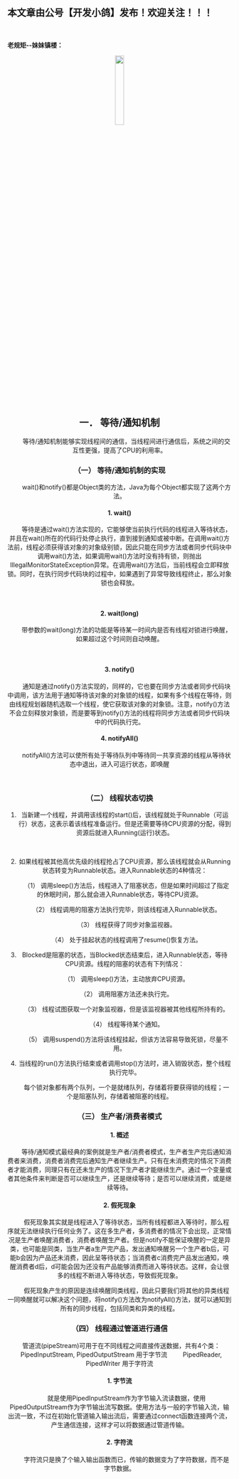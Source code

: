 ﻿## 本文章由公号【开发小鸽】发布！欢迎关注！！！
<br>

**老规矩--妹妹镇楼：**
<center>
<img src="https://img-blog.csdnimg.cn/20200721223424816.JPG"   width="20%">

## 一．	等待/通知机制
&nbsp;  &nbsp;  &nbsp;  &nbsp; 等待/通知机制能够实现线程间的通信，当线程间进行通信后，系统之间的交互性更强，提高了CPU的利用率。
<br>


### （一）	等待/通知机制的实现
&nbsp;  &nbsp;  &nbsp;  &nbsp; wait()和notify()都是Object类的方法，Java为每个Object都实现了这两个方法。
<br>


#### 1.	wait()
&nbsp;  &nbsp;  &nbsp;  &nbsp; 等待是通过wait()方法实现的，它能够使当前执行代码的线程进入等待状态，并且在wait()所在的代码行处停止执行，直到接到通知或被中断。在调用wait()方法前，线程必须获得该对象的对象级别锁，因此只能在同步方法或者同步代码块中调用wait()方法，如果调用wait()方法时没有持有锁，则抛出IllegalMonitorStateException异常。在调用wait()方法后，当前线程会立即释放锁。同时，在执行同步代码块的过程中，如果遇到了异常导致线程终止，那么对象锁也会释放。

<br>


#### 2.	wait(long)
&nbsp;  &nbsp;  &nbsp;  &nbsp; 带参数的wait(long)方法的功能是等待某一时间内是否有线程对锁进行唤醒，如果超过这个时间则自动唤醒。

<br>


#### 3.	notify()
&nbsp;  &nbsp;  &nbsp;  &nbsp; 通知是通过notify()方法实现的，同样的，它也要在同步方法或者同步代码块中调用，该方法用于通知等待该对象的对象锁的线程，如果有多个线程在等待，则由线程规划器随机选取一个线程，使它获取该对象的对象锁。注意，notify()方法不会立刻释放对象锁，而是要等到notify()方法的线程将同步方法或者同步代码块中的代码执行完。
<br>



#### 4.	notifyAll()
&nbsp;  &nbsp;  &nbsp;  &nbsp; notifyAll()方法可以使所有处于等待队列中等待同一共享资源的线程从等待状态中退出，进入可运行状态，即唤醒

<br>


### （二）	线程状态切换
1. 当新建一个线程，并调用该线程的start()后，该线程就处于Runnable（可运行）状态，这表示着该线程准备运行。但是还需要等待CPU资源的分配，得到资源后就进入Running(运行)状态。
<br>



2.	如果线程被其他高优先级的线程抢占了CPU资源，那么该线程就会从Running状态转变为Runnable状态。进入Runnable状态的4种情况：

&nbsp;  &nbsp;  &nbsp;  &nbsp; （1）	调用sleep()方法后，线程进入了阻塞状态，但是如果时间超过了指定的休眠时间，那么就会进入Runnable状态，等待CPU资源。

&nbsp;  &nbsp;  &nbsp;  &nbsp; （2）	线程调用的阻塞方法执行完毕，则该线程进入Runnable状态。

&nbsp;  &nbsp;  &nbsp;  &nbsp; （3）	线程获得了同步对象监视器。

&nbsp;  &nbsp;  &nbsp;  &nbsp; （4）	处于挂起状态的线程调用了resume()恢复方法。
<br>



 3. Blocked是阻塞的状态，当Blocked状态结束后，进入Runnable状态，等待CPU资源。线程的阻塞的状态有下列情况：

&nbsp;  &nbsp;  &nbsp;  &nbsp; （1）	调用sleep()方法，主动放弃CPU资源。

&nbsp;  &nbsp;  &nbsp;  &nbsp; （2）	调用阻塞方法还未执行完。

&nbsp;  &nbsp;  &nbsp;  &nbsp; （3）	线程试图获取一个对象监视器，但是该监视器被其他线程所持有的。

&nbsp;  &nbsp;  &nbsp;  &nbsp; （4）	线程等待某个通知。

&nbsp;  &nbsp;  &nbsp;  &nbsp; （5）	调用suspend()方法将该线程挂起，但该方法容易导致死锁，尽量不用。
<br>

4.  当线程的run()方法执行结束或者调用stop()方法时，进入销毁状态，整个线程执行完毕。

&nbsp;  &nbsp;  &nbsp;  &nbsp; 每个锁对象都有两个队列，一个是就绪队列，存储着将要获得锁的线程；一个是阻塞队列，存储着被阻塞的线程。
<br>



### （三）	生产者/消费者模式

#### 1.	概述
&nbsp;  &nbsp;  &nbsp;  &nbsp; 等待/通知模式最经典的案例就是生产者/消费者模式，生产者生产完后通知消费者来消费，消费者消费完后通知生产者继续生产。只有在未消费完的情况下消费者才能消费，同理只有在还未生产的情况下生产者才能继续生产。通过一个变量或者其他条件来判断是否可以继续生产，还是继续等待；是否可以继续消费，或是继续等待。
<br>



#### 2.	假死现象
&nbsp;  &nbsp;  &nbsp;  &nbsp; 假死现象其实就是线程进入了等待状态，当所有线程都进入等待时，那么程序就无法继续执行任何业务了。这在多生产者，多消费者的情况下会出现，正常情况是生产者唤醒消费者，消费者唤醒生产者。但是notify不能保证唤醒的一定是异类，也可能是同类，当生产者a生产完产品，发出通知唤醒另一个生产者b后，可能b会因为产品还未消费，因此呈等待状态；当消费者c消费完产品发出通知，唤醒消费者d后，d可能会因为还没有产品能够消费而进入等待状态。这样，会让很多的线程不断进入等待状态，导致假死现象。
<br>



&nbsp;  &nbsp;  &nbsp;  &nbsp; 假死现象产生的原因是连续唤醒同类线程，因此只要我们将其他的异类线程一同唤醒就可以解决这个问题，将notify()方法改为notifyAll()方法，就可以通知到所有的同步线程，包括同类和异类的线程。
<br>



### （四）	线程通过管道进行通信
&nbsp;  &nbsp;  &nbsp;  &nbsp; 管道流(pipeStream)可用于在不同线程之间直接传送数据，共有4个类：
&nbsp;  &nbsp;  &nbsp;  &nbsp; PipedInputStream, PipedOutputStream 用于字节流
&nbsp;  &nbsp;  &nbsp;  &nbsp; PipedReader, PipedWriter 用于字符流
<br>



#### 1.	字节流
&nbsp;  &nbsp;  &nbsp;  &nbsp; 就是使用PipedInputStream作为字节输入流读数据，使用PipedOutputStream作为字节输出流写数据。使用方法与一般的字节输入流，输出流一致，不过在初始化管道输入输出流后，需要通过connect函数连接两个流，产生通信连接，这样才可以将数据通过管道传输。
<br>



#### 2.	字符流
&nbsp;  &nbsp;  &nbsp;  &nbsp; 字符流只是换了个输入输出函数而已，传输的数据变为了字符数据，而不是字节数据。

